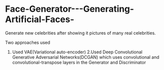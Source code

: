 # Face-Generator---Generating-Artificial-Faces-
Generate new celebrities after showing it pictures of many real celebrities. 

Two approaches used
1. Used VAE(Variational auto-encoder)
2.Used Deep Convolutional Generative Adversarial Networks(DCGAN) which uses convolutional and convolutional-transpose layers in the Generator and Discriminator
